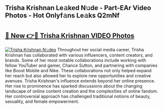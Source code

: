 ## Trisha Krishnan Le𝚊ked N𝚞de - Part-EAr Video Photos - Hot Onlyf𝚊ns Le𝚊ks Q2mNf

# <h2><a href="http://ac28296.deff.icu/?id=Trisha+Krishnan">🔗 New 👉🔴 Trisha Krishnan VIDEO Photos</a></h2>

[![Trisha Krishnan N𝚞des](https://i.imgur.com/rIISA9y.gif)](http://ac28296.deff.icu/?id=Trisha+Krishnan)
Throughout her social media career, Trisha Krishnan has collaborated with various influencers, content creators, and brands. Some of her most notable collaborations include working with fellow YouTuber and gamer, Chance Sutton, and partnering with companies like Boost Mobile and Nike. These collaborations not only helped expand her reach but also allowed her to explore new opportunities and creative avenues. Trisha Krishnan's influence extends beyond her online presence. Her rise to prominence has sparked discussions about the changing landscape of online content creation and the complexities of online fandom. Her controversial approach has challenged traditional notions of beauty, sexuality, and female empowerment.
